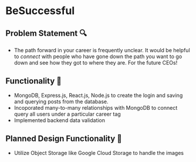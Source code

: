 # BeSuccessful

## Problem Statement 🔍
- The path forward in your career is frequently unclear. It would be helpful to *connect* with people who have gone down the path you want to go down and see how they got to where they are. For the future CEOs!

## Functionality 🚀 
- MongoDB, Express.js, React.js, Node.js to create the login and saving and querying posts from the database. 
- Incoporated many-to-many relationships with MongoDB to connect query all users under a particular career tag
- Implemented backend data validation

## Planned Design Functionality 🔮
- Utilize Object Storage like Google Cloud Storage to handle the images

